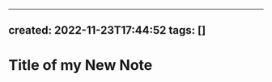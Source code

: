 
<!-- The actual contents of the template begin after the `---` thematic break immediately below this line-->
---
created: 2022-11-23T17:44:52
tags: []
---

# Title of my New Note
